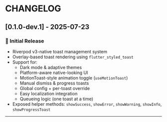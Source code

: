 # CHANGELOG

## [0.1.0-dev.1] - 2025-07-23

### 🎉 Initial Release
- Riverpod v3-native toast management system
- Overlay-based toast rendering using `flutter_styled_toast`
- Support for:
  - Dark mode & adaptive themes
  - Platform-aware native-looking UI
  - MotionToast-style animation toggle (`useMotionToast`)
  - Manual dismiss & progress toasts
  - Global config + per-toast override
  - Easy localization integration
  - Queueing logic (one toast at a time)
- Exposed helper methods: `showSuccess`, `showError`, `showWarning`, `showInfo`, `showProgressToast`

---